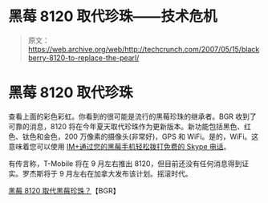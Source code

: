 # 黑莓 8120 取代珍珠——技术危机

> 原文：<https://web.archive.org/web/http://techcrunch.com/2007/05/15/blackberry-8120-to-replace-the-pearl/>

# 黑莓 8120 取代珍珠

查看上面的彩色彩虹。你看到的很可能是流行的黑莓珍珠的继承者。BGR 收到了可靠的消息，8120 将在今年夏天取代珍珠作为更新版本。新功能包括黑色、红色、钛色和金色，200 万像素的摄像头(非常好)，GPS 和 WiFi。是的，WiFi。这意味着您可以使用 [IM+通过您的黑莓手机轻松拨打免费的 Skype 电话](https://web.archive.org/web/20201130115459/http://crunchgear.com/2007/05/09/really-hot-skype-software-for-your-blackberry/)。

有传言称，T-Mobile 将在 9 月左右推出 8120，但目前还没有任何消息得到证实。罗杰斯将于 9 月左右在加拿大发布该计划。摇滚时代。

[黑莓 8120 取代黑莓珍珠？](https://web.archive.org/web/20201130115459/http://www.boygeniusreport.com/2007/05/14/blackberry-8120-to-replace-the-blackberry-pearl/)【BGR】